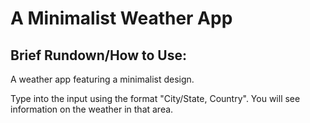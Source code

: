# A Minimalist Weather App

## Brief Rundown/How to Use:

A weather app featuring a minimalist design.

Type into the input using the format "City/State, Country". You will see information on the weather in that area.
